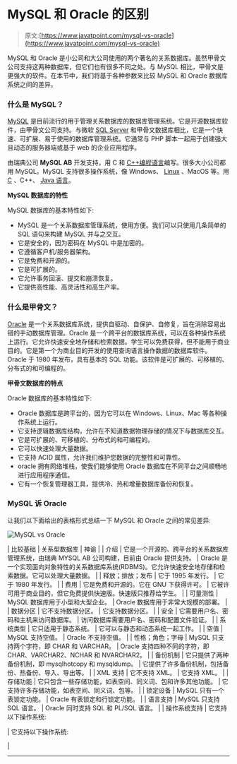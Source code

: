 # MySQL 和 Oracle 的区别

> 原文:[https://www.javatpoint.com/mysql-vs-oracle](https://www.javatpoint.com/mysql-vs-oracle)

MySQL 和 Oracle 是小公司和大公司使用的两个著名的关系数据库。虽然甲骨文公司支持这两种数据库，但它们也有很多不同之处。与 MySQL 相比，甲骨文是更强大的软件。在本节中，我们将基于各种参数来比较 MySQL 和 Oracle 数据库系统之间的差异。

### 什么是 MySQL？

[MySQL](https://www.javatpoint.com/mysql-tutorial) 是目前流行的用于管理关系数据库的数据库管理系统。它是开源数据库软件，由甲骨文公司支持。与微软 [SQL Server](https://www.javatpoint.com/sql-server-tutorial) 和甲骨文数据库相比，它是一个快速、可扩展、易于使用的数据库管理系统。它通常与 PHP 脚本一起用于创建强大且动态的服务器端或基于 web 的企业应用程序。

由瑞典公司 **MySQL AB** 开发支持，用 C 和 [C++编程语言](https://www.javatpoint.com/cpp-tutorial)编写。很多大小公司都用 MySQL。MySQL 支持很多操作系统，像 Windows、 [Linux](https://www.javatpoint.com/linux-tutorial) 、MacOS 等。用 [C](https://www.javatpoint.com/c-programming-language-tutorial) 、C++、 [Java 语言](https://www.javatpoint.com/java-tutorial)。

**MySQL 数据库的特性**

MySQL 数据库的基本特性如下:

*   MySQL 是一个关系数据库管理系统，使用方便。我们可以只使用几条简单的 SQL 语句来构建 MySQL 并与之交互。
*   它是安全的，因为密码在 MySQL 中是加密的。
*   它遵循客户机/服务器架构。
*   它是免费和开源的。
*   它是可扩展的。
*   它允许事务回滚、提交和崩溃恢复。
*   它提供高性能、高灵活性和高生产率。

### 什么是甲骨文？

[Oracle](https://www.javatpoint.com/oracle-tutorial) 是一个关系数据库系统，提供自驱动、自保护、自修复，旨在消除容易出错的手动数据库管理。Oracle 是一个跨平台的数据库系统，可以在各种操作系统上运行。它允许快速安全地存储和检索数据。学生可以免费获得，但不能用于商业目的。它是第一个为商业目的开发的使用查询语言操作数据的数据库软件。Oracle 于 1980 年发布，具有基本的 SQL 功能。该软件是可扩展的、可移植的、分布式的和可编程的。

**甲骨文数据库的特点**

Oracle 数据库的基本特性如下:

*   Oracle 数据库是跨平台的，因为它可以在 Windows、Linux、Mac 等各种操作系统上运行。
*   它支持逻辑数据库结构，允许在不知道数据物理存储的情况下与数据库交互。
*   它是可扩展的、可移植的、分布式的和可编程的。
*   它可以快速处理大量数据。
*   它支持 ACID 属性，允许我们维护您数据的完整性和可靠性。
*   oracle 拥有网络堆栈，使我们能够使用 Oracle 数据库在不同平台之间顺畅地进行应用程序通信。
*   它有一个恢复管理器工具，提供冷、热和增量数据库备份和恢复。

### MySQL 诉 Oracle

让我们以下面给出的表格形式总结一下 MySQL 和 Oracle 之间的常见差异:

![MySQL vs Oracle](../Images/fbcf6251155df858e3d137d9a2b82e40.png)

| 比较基础 | 关系型数据库 | 神谕 |
| 介绍 | 它是一个开源的、跨平台的关系数据库管理系统，由瑞典 MYSQL AB 公司构建，目前由 Oracle 提供支持。 | Oracle 是一个实现面向对象特性的关系数据库系统(RDBMS)。它允许快速安全地存储和检索数据。它可以处理大量数据。 |
| 释放；排放；发布 | 它于 1995 年发行。 | 它于 1980 年发行。 |
| 费用 | 它是免费和开源的。它在 GNU 下获得许可。 | 它被许可用于商业目的，但它免费提供快速版。快速版只推荐给学生。 |
| 可量测性 | MySQL 数据库用于小型和大型企业。 | Oracle 数据库用于非常大规模的部署。 |
| 数据分区 | 它不支持数据分区。 | 它支持数据分区。 |
| 安全 | 它需要用户名、密码和主机来访问数据库。 | 访问数据库需要用户名、密码和配置文件验证。 |
| 系统类型 | 它只适用于静态系统。 | 它可以与静态和动态系统一起工作。 |
| 空值 | MySQL 支持空值。 | Oracle 不支持空值。 |
| 性格；角色；字母 | MySQL 只支持两个字符，即 CHAR 和 VARCHAR。 | Oracle 支持四种不同的字符，即 CHAR、VARCHAR2、NCHAR 和 NVARCHAR2。 |
| 备份机制 | 它只提供了两种备份机制，即 mysqlhotcopy 和 mysqldump。 | 它提供了许多备份机制，包括备份、热备份、导入、导出等。 |
| XML 支持 | 它不支持 XML。 | 它支持 XML。 |
| 存储功能 | 它只包含一些存储功能，如表空间、同义词、包和许多其他功能。 | 它支持许多存储功能，如表空间、同义词、包等。 |
| 锁定设备 | MySQL 只有一个表锁定功能。 | Oracle 有表锁定和行锁定功能。 |
| 语言支持 | MySQL 只支持 SQL 语言。 | Oracle 同时支持 SQL 和 PL/SQL 语言。 |
| 操作系统支持 | 它支持以下操作系统:

 | 它支持以下操作系统:

 |

* * *